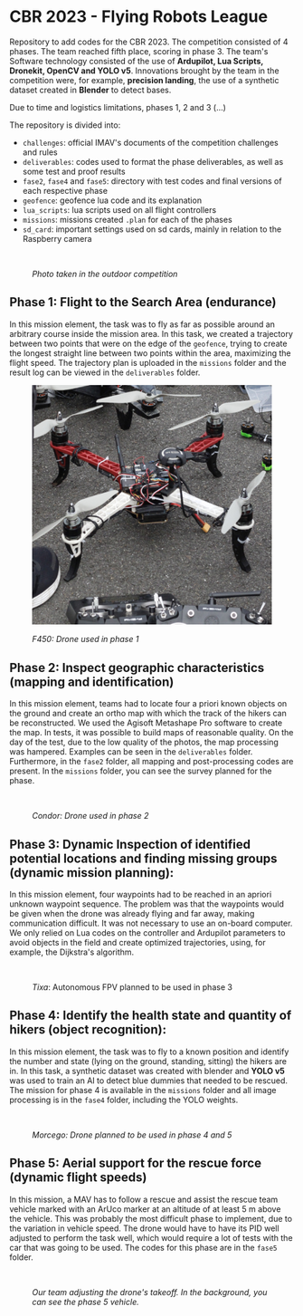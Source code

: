 # CBR 2023 - Flying Robots League

Repository to add codes for the CBR 2023. The competition consisted of 4 phases. The team reached fifth place, scoring in phase 3. The team's Software technology consisted of the use of **Ardupilot, Lua Scripts, Dronekit, OpenCV and YOLO v5**. Innovations brought by the team in the competition were, for example, **precision landing**, the use of a synthetic dataset created in **Blender** to detect bases.

Due to time and logistics limitations, phases 1, 2 and 3 (...)

The repository is divided into:

* `challenges`: official IMAV's documents of the competition challenges and rules
* `deliverables`: codes used to format the phase deliverables, as well as some test and proof results
* `fase2`, `fase4` and `fase5`: directory with test codes and final versions of each respective phase
* `geofence`: geofence lua code and its explanation
* `lua_scripts`: lua scripts used on all flight controllers&#x20;
* `missions`: missions created `.plan` for each of the phases
* &#x20;`sd_card`: important settings used on sd cards, mainly in relation to the Raspberry camera

<figure><img src="assets/_MG_5189.JPG" alt=""><figcaption><p><em>Photo taken in the outdoor competition</em></p></figcaption></figure>

## Phase 1: Flight to the Search Area (endurance)

In this mission element, the task was to fly as far as possible around an arbitrary course inside the mission area. In this task, we created a trajectory between two points that were on the edge of the `geofence`, trying to create the longest straight line between two points within the area, maximizing the flight speed. The trajectory plan is uploaded in the `missions` folder and the result log can be viewed in the `deliverables` folder.

<figure><img src="assets/fase1.JPG" alt=""><figcaption><p><em>F450: Drone used in phase 1</em></p></figcaption></figure>

## Phase 2: Inspect geographic characteristics (mapping and identification)

In this mission element, teams had to locate four a priori known objects on the ground and create an ortho map with which the track of the hikers can be reconstructed. We used the Agisoft Metashape Pro software to create the map. In tests, it was possible to build maps of reasonable quality. On the day of the test, due to the low quality of the photos, the map processing was hampered. Examples can be seen in the `deliverables` folder. Furthermore, in the `fase2` folder, all mapping and post-processing codes are present. In the `missions` folder, you can see the survey planned for the phase.

<figure><img src="assets/_MG_5066.JPG" alt=""><figcaption><p><em>Condor: Drone used in phase 2</em></p></figcaption></figure>

## Phase 3: Dynamic Inspection of identified potential locations and finding missing groups (dynamic mission planning):

In this mission element, four waypoints had to be reached in an apriori unknown waypoint sequence. The problem was that the waypoints would be given when the drone was already flying and far away, making communication difficult. It was not necessary to use an on-board computer. We only relied on Lua codes on the controller and Ardupilot parameters to avoid objects in the field and create optimized trajectories, using, for example, the Dijkstra's algorithm.&#x20;

<figure><img src="assets/_MG_5043.JPG" alt=""><figcaption><p><em>Tixa</em>: Autonomous FPV planned to be used in phase 3</p></figcaption></figure>

## Phase 4: Identify the health state and quantity of hikers (object recognition):&#x20;

In this mission element, the task was to fly to a known position and identify the number and state (lying on the ground, standing, sitting) the hikers are in. In this task, a synthetic dataset was created with blender and **YOLO v5** was used to train an AI to detect blue dummies that needed to be rescued. The mission for phase 4 is available in the `missions` folder and all image processing is in the `fase4` folder, including the YOLO weights.

<figure><img src="assets/_MG_5090.JPG" alt=""><figcaption><p><em>Morcego: Drone planned to be used in phase 4 and 5</em></p></figcaption></figure>

## Phase 5: Aerial support for the rescue force (dynamic flight speeds)

In this mission, a MAV has to follow a rescue and assist the rescue team vehicle marked with an ArUco marker at an altitude of at least 5 m above the vehicle. This was probably the most difficult phase to implement, due to the variation in vehicle speed. The drone would have to have its PID well adjusted to perform the task well, which would require a lot of tests with the car that was going to be used. The codes for this phase are in the `fase5` folder.

<figure><img src="assets/_MG_5081.JPG" alt=""><figcaption><p><em>Our team adjusting the drone's takeoff. In the background, you can see the phase 5 vehicle.</em></p></figcaption></figure>
